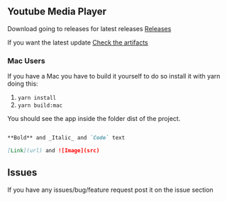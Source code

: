 ## Youtube Media Player

Download going to releases for latest releases [Releases](https://github.com/XaviFortes/media-player/releases)

If you want the latest update [Check the artifacts](https://github.com/XaviFortes/media-player/actions/workflows/build.yml)

### Mac Users

If you have a Mac you have to build it yourself
to do so install it with yarn doing this:

1. `yarn install`
2. `yarn build:mac`

You should see the app inside the folder dist of the project.

```markdown

**Bold** and _Italic_ and `Code` text

[Link](url) and ![Image](src)
```

## Issues

If you have any issues/bug/feature request post it on the issue section
